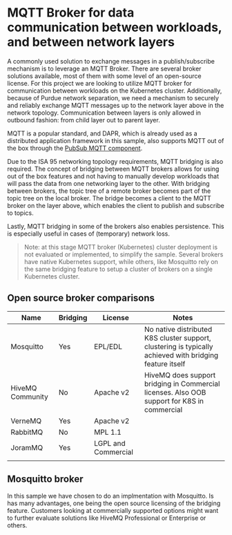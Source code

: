 # MQTT Broker for data communication between workloads, and between network layers

A commonly used solution to exchange messages in a publish/subscribe mechanism is to leverage an MQTT Broker. There are several broker solutions available, most of them with some level of an open-source license. For this project we are looking to utilize MQTT broker for communication between workloads on the Kubernetes cluster. Additionally, because of Purdue network separation, we need a mechanism to securely and reliably exchange MQTT messages up to the network layer above in the network topology. Communication between layers is only allowed in outbound fashion: from child layer out to parent layer.

MQTT is a popular standard, and DAPR, which is already used as a distributed application framework in this sample, also supports MQTT out of the box through the [PubSub MQTT component](https://docs.dapr.io/reference/components-reference/supported-pubsub/setup-mqtt/).

Due to the ISA 95 networking topology requirements, MQTT bridging is also required. The concept of bridging between MQTT brokers allows for using out of the box features and not having to manually develop workloads that will pass the data from one networking layer to the other. With bridging between brokers, the topic tree of a remote broker becomes part of the topic tree on the local broker. The bridge becomes a client to the MQTT broker on the layer above, which enables the client to publish and subscribe to topics.

Lastly, MQTT bridging in some of the brokers also enables persistence. This is especially useful in cases of (temporary) network loss.

> Note: at this stage MQTT broker (Kubernetes) cluster deployment is not evaluated or implemented, to simplify the sample. Several brokers have native Kubernetes support, while others, like Mosquitto rely on the same bridging feature to setup a cluster of brokers on a single Kubernetes cluster.

## Open source broker comparisons

| Name	| Bridging	| License	| Notes |
|------------|------------|-------------|------------|
| Mosquitto	| Yes	| EPL/EDL	| No native distributed K8S cluster support, clustering is typically achieved with bridging feature itself |
| HiveMQ Community	| No	| Apache v2	| HiveMQ does support bridging in Commercial licenses. Also OOB support for K8S in commercial |
| VerneMQ	| Yes	| Apache v2	| |
| RabbitMQ	| No	| MPL 1.1	| |
| JoramMQ	| Yes	| LGPL and Commercial	| | 
| | | | |

## Mosquitto broker

In this sample we have chosen to do an implmentation with Mosquitto. Is has many advantages, one being the open source licensing of the bridging feature. Customers looking at commercially supported options might want to further evaluate solutions like HiveMQ Professional or Enterprise or others.

